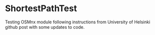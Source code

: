 # ShortestPathTest
Testing OSMnx module following instructions from University of Helsinki github post with some updates to code.
